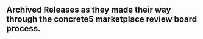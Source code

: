 ## Archived Releases as they made their way through the concrete5 marketplace review board process.
